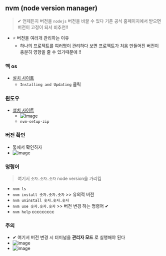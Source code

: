 ## nvm (node version manager)
> ✔ 언제든지 버전을 `nodejs` 버전을 바꿀 수 있다 
> 기존 공식 홈페이지에서 받으면 버전이 고정이 되서 비추천!!
- ⭐ 버전을 여러개 관리하는 이유
  - 하나의 프로젝트를 여러명이 관리하다 보면 프로젝트가 처음 만들어진 버전이 충분히 영향을 줄 수 있기때문에 !!
### 맥 os
- [설치 사이트](https://github.com/nvm-sh/nvm)
  -  `Installing and Updating`  클릭

### 윈도우
- [설치 사이트](https://github.com/coreybutler/nvm-windows)
  - ![image](https://user-images.githubusercontent.com/61215550/170032973-b818cb61-950d-41ef-8c72-dda5ab71104c.png)
  - `nvm-setup-zip`

### 버전 확인
- 툴에서 확인하자
- ![image](https://user-images.githubusercontent.com/61215550/170033901-cdc31f2d-bf86-4c5c-b0b3-b6ac3e9c1c09.png)

### 명령어
> 여기서 `숫자.숫자.숫자` node version을 가리킴
- `nvm ls`
- `nvm install 숫자.숫자.숫자` >> 유의적 버전
- `nvm uninstall 숫자.숫자.숫자` 
- `nvm use 숫자.숫자.숫자`  >> 버전 변경 하는 명령어 ✔
- `nvm help` 
ccccccccc
### 주의
- ✔ 여기서 버전 변경 시 터미널을 __관리자 모드__ 로 실행해야 된다 
- ![image](https://user-images.githubusercontent.com/61215550/170035458-20151a8b-00c9-4437-b73c-1a3f6e374e5b.png)
- ![image](https://user-images.githubusercontent.com/61215550/170035550-e18bbbf2-7654-45ec-929e-306e53c732f7.png)
